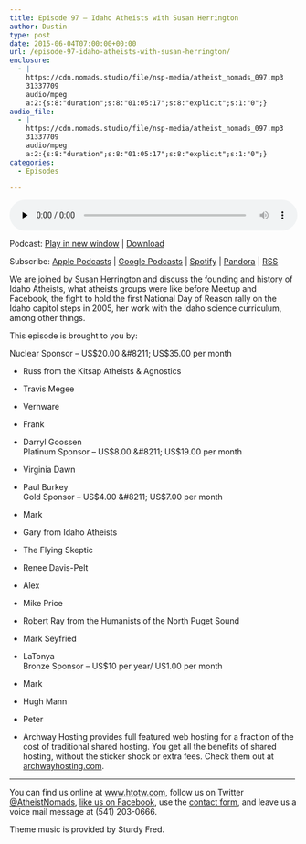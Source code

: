 ```yaml
---
title: Episode 97 – Idaho Atheists with Susan Herrington
author: Dustin
type: post
date: 2015-06-04T07:00:00+00:00
url: /episode-97-idaho-atheists-with-susan-herrington/
enclosure:
  - |
    https://cdn.nomads.studio/file/nsp-media/atheist_nomads_097.mp3
    31337709
    audio/mpeg
    a:2:{s:8:"duration";s:8:"01:05:17";s:8:"explicit";s:1:"0";}
audio_file:
  - |
    https://cdn.nomads.studio/file/nsp-media/atheist_nomads_097.mp3
    31337709
    audio/mpeg
    a:2:{s:8:"duration";s:8:"01:05:17";s:8:"explicit";s:1:"0";}
categories:
  - Episodes

---
```

<div itemscope itemtype="http://schema.org/AudioObject">
  <meta itemprop="name" content="Episode 97 &#8211; Idaho Atheists with Susan Herrington" />
  
  <meta itemprop="uploadDate" content="2015-06-04T01:00:00-06:00" />
  
  <meta itemprop="encodingFormat" content="audio/mpeg" />
  
  <meta itemprop="duration" content="PT1H05M17S" />
  
  <meta itemprop="description" content="We are joined by Susan Herrington and discuss the founding and history of Idaho Atheists, what atheists groups were like before Meetup and Facebook, the fight to hold the first National Day of Reason rally on the Idaho capitol steps in 2005, her work..." />
  
  <meta itemprop="contentUrl" content="https://dts.podtrac.com/redirect.mp3/cdn.nomads.studio/file/nsp-media/atheist_nomads_097.mp3" />
  
  <meta itemprop="contentSize" content="29.9" />
  </p> 
  
  <div class="powerpress_player" id="powerpress_player_8353">
    <audio class="wp-audio-shortcode" id="audio-5140-97" preload="none" style="width: 100%;" controls="controls"><source type="audio/mpeg" src="https://dts.podtrac.com/redirect.mp3/cdn.nomads.studio/file/nsp-media/atheist_nomads_097.mp3?_=97" /><a href="https://dts.podtrac.com/redirect.mp3/cdn.nomads.studio/file/nsp-media/atheist_nomads_097.mp3">https://dts.podtrac.com/redirect.mp3/cdn.nomads.studio/file/nsp-media/atheist_nomads_097.mp3</a></audio>
  </div>
</div>

<p class="powerpress_links powerpress_links_mp3">
  Podcast: <a href="https://dts.podtrac.com/redirect.mp3/cdn.nomads.studio/file/nsp-media/atheist_nomads_097.mp3" class="powerpress_link_pinw" target="_blank" title="Play in new window" onclick="return powerpress_pinw('https://htotw.com/?powerpress_pinw=5140-podcast');" rel="nofollow">Play in new window</a> | <a href="https://dts.podtrac.com/redirect.mp3/cdn.nomads.studio/file/nsp-media/atheist_nomads_097.mp3" class="powerpress_link_d" title="Download" rel="nofollow" download="atheist_nomads_097.mp3">Download</a>
</p>

<p class="powerpress_links powerpress_subscribe_links">
  Subscribe: <a href="https://podcasts.apple.com/us/podcast/humanists-take-on-the-world/id530050098?mt=2&ls=1" class="powerpress_link_subscribe powerpress_link_subscribe_itunes" target="_blank" title="Subscribe on Apple Podcasts" rel="nofollow">Apple Podcasts</a> | <a href="https://www.google.com/podcasts?feed=aHR0cDovL2F0aGVpc3Rub21hZHMubGlic3luLmNvbS9yc3M%3D" class="powerpress_link_subscribe powerpress_link_subscribe_googleplay" target="_blank" title="Subscribe on Google Podcasts" rel="nofollow">Google Podcasts</a> | <a href="https://open.spotify.com/show/3LzK2xZGike6Tc1GEMtMbr?si=LieN9SNuTpq96smuaUsH8A" class="powerpress_link_subscribe powerpress_link_subscribe_spotify" target="_blank" title="Subscribe on Spotify" rel="nofollow">Spotify</a> | <a href="https://www.pandora.com/podcast/atheist-nomads/PC:10122?corr=62071012&part=ug" class="powerpress_link_subscribe powerpress_link_subscribe_pandora" target="_blank" title="Subscribe on Pandora" rel="nofollow">Pandora</a> | <a href="https://htotw.com/feed/podcast/" class="powerpress_link_subscribe powerpress_link_subscribe_rss" target="_blank" title="Subscribe via RSS" rel="nofollow">RSS</a>
</p>

We are joined by Susan Herrington and discuss the founding and history of Idaho Atheists, what atheists groups were like before Meetup and Facebook, the fight to hold the first National Day of Reason rally on the Idaho capitol steps in 2005, her work with the Idaho science curriculum, among other things.

This episode is brought to you by:

Nuclear Sponsor &#8211; US$20.00 &#8211; US$35.00 per month  
* Russ from the Kitsap Atheists & Agnostics  
* Travis Megee  
* Vernware  
* Frank  
* Darryl Goossen  
Platinum Sponsor &#8211; US$8.00 &#8211; US$19.00 per month  
* Virginia Dawn  
* Paul Burkey  
Gold Sponsor &#8211; US$4.00 &#8211; US$7.00 per month  
* Mark  
* Gary from Idaho Atheists  
* The Flying Skeptic  
* Renee Davis-Pelt  
* Alex  
* Mike Price  
* Robert Ray from the Humanists of the North Puget Sound  
* Mark Seyfried  
* LaTonya  
Bronze Sponsor &#8211; US$10 per year/ US1.00 per month  
* Mark  
* Hugh Mann  
* Peter

* Archway Hosting provides full featured web hosting for a fraction of the cost of traditional shared hosting. You get all the benefits of shared hosting, without the sticker shock or extra fees. Check them out at <a href="http://archwayhosting.com/" target="_blank" rel="noopener">archwayhosting.com</a>.

<hr width="500" />

You can find us online at <a href="https://www.htotw.com/" target="_blank" rel="noopener">www.htotw.com</a>, follow us on Twitter <a href="https://htotw.com/twitter" target="_blank" rel="noopener">@AtheistNomads</a>, <a href="https://htotw.com/facebook" target="_blank" rel="noopener">like us on Facebook</a>, use the [contact form](https://htotw.com/contact), and leave us a voice mail message at (541) 203-0666.

Theme music is provided by Sturdy Fred.